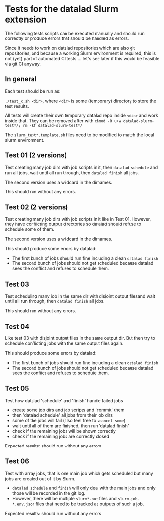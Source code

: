 # Tests for the datalad Slurm extension

The following tests scripts can be executed manually and should run correctly or produce errors that should be handled as errors.

Since it needs to work on datalad repositories which are also git repositories, and because a working Slurm environment is required, this is not (yet) part of automated CI tests ... let's see later if this would be feasible via git CI anyway.



## In general

Each test should be run as:

`./test_x.sh <dir>`, where `<dir>` is some (temporary) directory to store the test results.

All tests will create their own temporary datalad repo inside `<dir>` and work inside that. They can be removed after with `chmod -R u+w datalad-slurm-test*/; rm -Rf datalad-slurm-test*/`

The `slurm_test*.template.sh` files need to be modified to match the local slurm environment.

## Test 01 (2 versions)

Test creating many job dirs with job scripts in it, then `datalad schedule` and run all jobs, wait until all run through, then `datalad finish` all jobs.

The second version uses a wildcard in the dirnames.

This should run without any errors.

## Test 02 (2 versions)

Test creating many job dirs with job scripts in it like in Test 01. However, they have conflicting output directories so datalad should refuse to schedule some of them.

The second version uses a wildcard in the dirnames.

This should produce some errors by datalad:
* The first bunch of jobs should run fine including a clean `datalad finish`
* The second bunch of jobs should not get scheduled because datalad sees the conflict and refuses to schedule them.

## Test 03

Test scheduling many job in the same dir with disjoint output filesand wait until all run through, then `datalad finish` all jobs.

This should run without any errors.

## Test 04

Like test 03 with disjoint output files in the same output dir. But then try to schedule conflicting jobs with the same output files again.

This should produce some errors by datalad:
* The first bunch of jobs should run fine including a clean `datalad finish`
* The second bunch of jobs should not get scheduled because datalad sees the conflict and refuses to schedule them.

## Test 05

Test how datalad 'schedule' and 'finish' handle failed jobs
* create some job dirs and job scripts and 'commit' them
* then 'datalad schedule' all jobs from their job dirs
* some of the jobs will fail (also feel free to `scancel some`)
* wait until all of them are finished, then run 'datalad finish'
* check if the remaining jobs will be shown correctly
* check if the remaining jobs are correctly closed

Expected results: should run without any errors

## Test 06

Test with array jobs, that is one main job which gets scheduled but many jobs are created out of it by Slurm.

* `datalad schedule` and `finish` will only deal with the main jobs and only those will be recorded in the git log.
* However, there will be multiple `slurm*.out` files and `slurm-job-*.env.json` files that need to be tracked as outputs of such a job.

Expected results: should run without any errors
